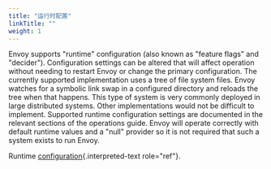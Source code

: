 ```yaml
---
title: "运行时配置"
linkTitle: ""
weight: 1
---
```


Envoy supports "runtime" configuration (also known as \"feature flags\"
and \"decider\"). Configuration settings can be altered that will affect
operation without needing to restart Envoy or change the primary
configuration. The currently supported implementation uses a tree of
file system files. Envoy watches for a symbolic link swap in a
configured directory and reloads the tree when that happens. This type
of system is very commonly deployed in large distributed systems. Other
implementations would not be difficult to implement. Supported runtime
configuration settings are documented in the relevant sections of the
operations guide. Envoy will operate correctly with default runtime
values and a "null" provider so it is not required that such a system
exists to run Envoy.

Runtime [configuration](config_runtime){.interpreted-text role="ref"}.
